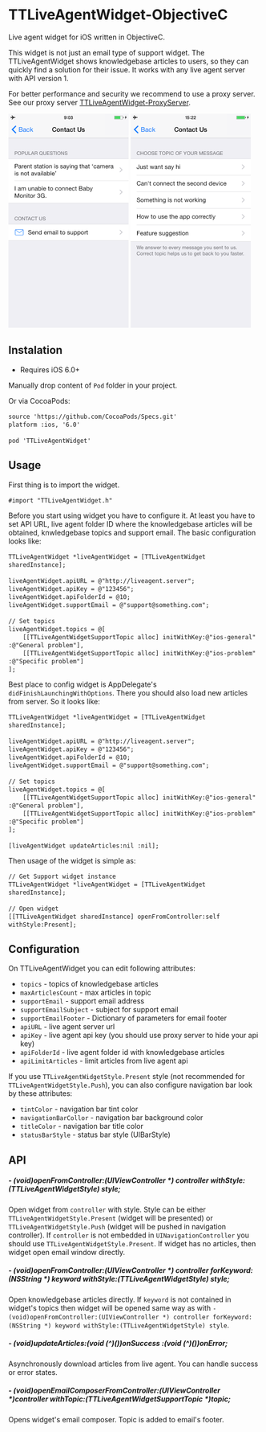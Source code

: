 TTLiveAgentWidget-ObjectiveC
=======

Live agent widget for iOS written in ObjectiveC.

This widget is not just an email type of support widget. The TTLiveAgentWidget shows knowledgebase articles to users, so they can quickly find a solution for their issue. It works with any live agent server with API version 1. 

For better performance and security we recommend to use a proxy server. See our proxy server [TTLiveAgentWidget-ProxyServer](https://github.com/tappytaps/TTLiveAgentWidget-ProxyServer).

<img src="docs/screen1.PNG" width="240px">
<img src="docs/screen2.PNG" width="240px">

Instalation
----------

- Requires iOS 6.0+

Manually drop content of `Pod` folder in your project.

Or via CocoaPods:

```
source 'https://github.com/CocoaPods/Specs.git'
platform :ios, '6.0'

pod 'TTLiveAgentWidget'
```

Usage
----------

First thing is to import the widget.

```
#import "TTLiveAgentWidget.h"
```

Before you start using widget you have to configure it. At least you have to set API URL, live agent folder ID where the knowledgebase articles will be obtained, knwledgebase topics and support email. The basic configuration looks like:

```
TTLiveAgentWidget *liveAgentWidget = [TTLiveAgentWidget sharedInstance];

liveAgentWidget.apiURL = @"http://liveagent.server";
liveAgentWidget.apiKey = @"123456";
liveAgentWidget.apiFolderId = @10;
liveAgentWidget.supportEmail = @"support@something.com";

// Set topics
liveAgentWidget.topics = @[
	[[TTLiveAgentWidgetSupportTopic alloc] initWithKey:@"ios-general" :@"General problem"],
	[[TTLiveAgentWidgetSupportTopic alloc] initWithKey:@"ios-problem" :@"Specific problem"]
];

``` 

Best place to config widget is AppDelegate's `didFinishLaunchingWithOptions`. There you should also load new articles from server. So it looks like:

```
TTLiveAgentWidget *liveAgentWidget = [TTLiveAgentWidget sharedInstance];

liveAgentWidget.apiURL = @"http://liveagent.server";
liveAgentWidget.apiKey = @"123456";
liveAgentWidget.apiFolderId = @10;
liveAgentWidget.supportEmail = @"support@something.com";

// Set topics
liveAgentWidget.topics = @[
	[[TTLiveAgentWidgetSupportTopic alloc] initWithKey:@"ios-general" :@"General problem"],
	[[TTLiveAgentWidgetSupportTopic alloc] initWithKey:@"ios-problem" :@"Specific problem"]
];

[liveAgentWidget updateArticles:nil :nil];
```

Then usage of the widget is simple as:

```
// Get Support widget instance
TTLiveAgentWidget *liveAgentWidget = [TTLiveAgentWidget sharedInstance];

// Open widget
[[TTLiveAgentWidget sharedInstance] openFromController:self withStyle:Present];
```

Configuration
----------

On TTLiveAgentWidget you can edit following attributes:

- `topics` - topics of knowledgebase articles
- `maxArticlesCount` - max articles in topic
- `supportEmail` - support email address
- `supportEmailSubject` - subject for support email
- `supportEmailFooter` - Dictionary of parameters for email footer
- `apiURL` - live agent server url
- `apiKey` - live agent api key (you should use proxy server to hide your api key)
- `apiFolderId` - live agent folder id with knowledgebase articles
- `apiLimitArticles` - limit articles from live agent api

If you use `TTLiveAgentWidgetStyle.Present` style (not recommended for `TTLiveAgentWidgetStyle.Push`), you can also configure navigation bar look by these attributes:

- `tintColor` - navigation bar tint color
- `navigationBarCollor` - navigation bar background color
- `titleColor` - navigation bar title color
- `statusBarStyle` - status bar style (UIBarStyle)

API
----------

##### - (void)openFromController:(UIViewController *) controller withStyle:(TTLiveAgentWidgetStyle) style;

Open widget from `controller` with style. Style can be either `TTLiveAgentWidgetStyle.Present` (widget will be presented) or `TTLiveAgentWidgetStyle.Push` (widget will be pushed in navigation controller). If `controller` is not embedded in `UINavigationController` you should use `TTLiveAgentWidgetStyle.Present`. If widget has no articles, then widget open email window directly.

##### - (void)openFromController:(UIViewController *) controller forKeyword:(NSString *) keyword withStyle:(TTLiveAgentWidgetStyle) style;

Open knowledgebase articles directly. If `keyword` is not contained in widget's topics then widget will be opened same way as with `- (void)openFromController:(UIViewController *) controller forKeyword:(NSString *) keyword withStyle:(TTLiveAgentWidgetStyle) style`.

##### - (void)updateArticles:(void (^)())onSuccess :(void (^)())onError;

Asynchronously download articles from live agent. You can handle success or error states.

##### - (void)openEmailComposerFromController:(UIViewController *)controller withTopic:(TTLiveAgentWidgetSupportTopic *)topic;

Opens widget's email composer. Topic is added to email's footer.
